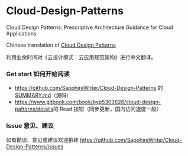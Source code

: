 Cloud-Design-Patterns
====

Cloud Design Patterns: Prescriptive Architecture Guidance for Cloud Applications

Chinese translation of [Cloud Design Patterns](https://msdn.microsoft.com/en-us/library/dn568099.aspx)

利用业余时间对《云设计模式：云应用规范架构》进行中文翻译。

### Get start 如何开始阅读

* <https://github.com/SapphireWriter/Cloud-Design-Patterns> 的[SUMMARY.md](SUMMARY.md)（源码）
* <https://www.gitbook.com/book/byp5303628/cloud-design-patterns/details>的 Read 按钮（同步更新，国内访问速度一般）

### Issue 意见、建议

如有勘误、意见或建议欢迎拍砖 <https://github.com/SapphireWriter/Cloud-Design-Patterns/issues>



